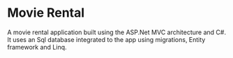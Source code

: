# Movie Rental
A movie rental application built using the ASP.Net MVC architecture and C#. It uses an Sql database integrated
to the app using migrations, Entity framework and Linq.


